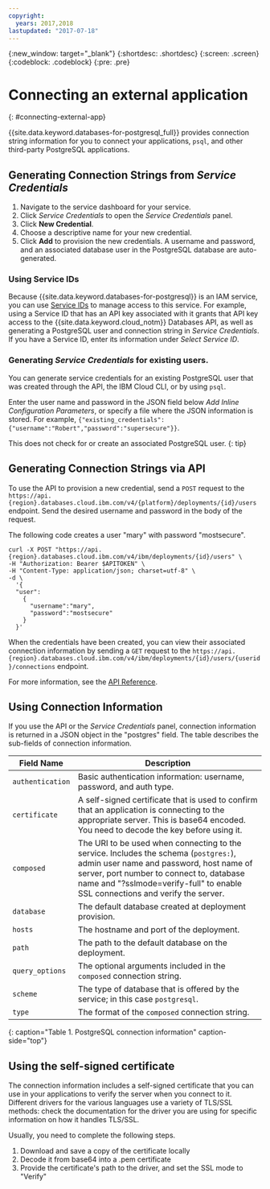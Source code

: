 ```yaml
---
copyright:
  years: 2017,2018
lastupdated: "2017-07-18"
---
```


{:new_window: target="_blank"}
{:shortdesc: .shortdesc}
{:screen: .screen}
{:codeblock: .codeblock}
{:pre: .pre}

# Connecting an external application
{: #connecting-external-app}

{{site.data.keyword.databases-for-postgresql_full}} provides connection string information for you to connect your applications, `psql`, and other third-party PostgreSQL applications. 

## Generating Connection Strings from _Service Credentials_

1. Navigate to the service dashboard for your service.
2. Click _Service Credentials_ to open the _Service Credentials_ panel.
3. Click **New Credential**.
4. Choose a descriptive name for your new credential. 
5. Click **Add** to provision the new credentials. A username and password, and an associated database user in the PostgreSQL database are auto-generated.

### Using Service IDs

Because {{site.data.keyword.databases-for-postgresql}} is an IAM service, you can use [Service IDs](https://console.{DomainName}/docs/iam/serviceid.html#serviceids) to manage access to this service. For example, using a Service ID that has an API key associated with it grants that API key access to the {{site.data.keyword.cloud_notm}} Databases API, as well as generating a PostgreSQL user and connection string in _Service Credentials_.  If you have a Service ID, enter its information under _Select Service ID_.  

### Generating _Service Credentials_ for existing users.

You can generate service credentials for an existing PostgreSQL user that was created through the API, the IBM Cloud CLI, or by using `psql`.

Enter the user name and password in the JSON field below _Add Inline Configuration Parameters_, or specify a file where the JSON information is stored. For example, `{"existing_credentials":{"username":"Robert","password":"supersecure"}}`.

This does not check for or create an associated PostgreSQL user.
{: tip}

## Generating Connection Strings via API

To use the API to provision a new credential, send a `POST` request to the `https://api.{region}.databases.cloud.ibm.com/v4/{platform}/deployments/{id}/users` endpoint. Send the desired username and password in the body of the request.

The following code creates a user "mary" with password "mostsecure".

```
curl -X POST "https://api.{region}.databases.cloud.ibm.com/v4/ibm/deployments/{id}/users" \
-H "Authorization: Bearer $APITOKEN" \
-H "Content-Type: application/json; charset=utf-8" \
-d \
  '{
  "user": 
    {
      "username":"mary",
      "password":"mostsecure"
    }
  }'
```

When the credentials have been created, you can view their associated connection information by sending a `GET` request to the `https://api.{region}.databases.cloud.ibm.com/v4/ibm/deployments/{id}/users/{userid}/connections` endpoint. 

For more information, see the [API Reference](https://pages.github.ibm.com/compose/apidocs/apiv4doc-static.html#operation/createDatabaseUser).

## Using Connection Information

If you use the API or the _Service Credentials_ panel, connection information is returned in a JSON object in the "postgres" field. The table describes the sub-fields of connection information.

Field Name|Description
----------|-----------
`authentication`|Basic authentication information: username, password, and auth type.
`certificate`|A self-signed certificate that is used to confirm that an application is connecting to the appropriate server. This is base64 encoded. You need to decode the key before using it.
`composed`|The URI to be used when connecting to the service. Includes the schema (`postgres:`), admin user name and password, host name of server, port number to connect to, database name and "?sslmode=verify-full" to enable SSL connections and verify the server.
`database`|The default database created at deployment provision.
`hosts`|The hostname and port of the deployment.
`path`|The path to the default database on the deployment.
`query_options`|The optional arguments included in the `composed` connection string.
`scheme`|The type of database that is offered by the service; in this case `postgresql`.
`type`|The format of the `composed` connection string.
{: caption="Table 1. PostgreSQL connection information" caption-side="top"}

## Using the self-signed certificate

The connection information includes a self-signed certificate that you can use in your applications to verify the server when you connect to it. Different drivers for the various languages use a variety of TLS/SSL methods: check the documentation for the driver you are using for specific information on how it handles TLS/SSL.

Usually, you need to complete the following steps.

1. Download and save a copy of the certificate locally
2. Decode it from base64 into a .pem certificate
3. Provide the certificate's path to the driver, and set the SSL mode to "Verify"


 
